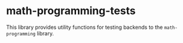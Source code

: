 # math-programming-tests

This library provides utility functions for testing backends to the
`math-programming` library.
